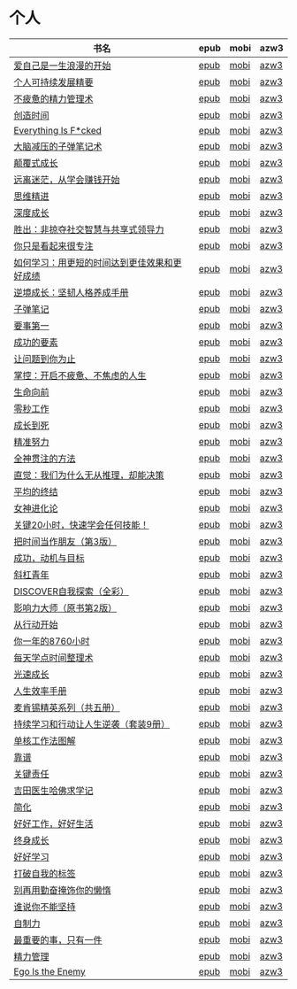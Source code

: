# 个人

| 书名 | epub | mobi | azw3 |
| --- | --- | --- | --- |
| [爱自己是一生浪漫的开始](http://ct.dalanmei.com/f/31084289-569451368-d99d78) | [epub](http://ct.dalanmei.com/f/31084289-569451368-d99d78) | [mobi](http://ct.dalanmei.com/f/31084289-570232729-d575ab) | [azw3](http://ct.dalanmei.com/f/31084289-571418125-ac1c4d) |
| [个人可持续发展精要](http://ct.dalanmei.com/f/31084289-571651444-2cf3e7) | [epub](http://ct.dalanmei.com/f/31084289-571651444-2cf3e7) | [mobi](http://ct.dalanmei.com/f/31084289-572120038-c151d9) | [azw3](http://ct.dalanmei.com/f/31084289-572180130-e283df) |
| [不疲惫的精力管理术](http://ct.dalanmei.com/f/31084289-571531548-c750b2) | [epub](http://ct.dalanmei.com/f/31084289-571531548-c750b2) | [mobi](http://ct.dalanmei.com/f/31084289-571798219-1a6e33) | [azw3](http://ct.dalanmei.com/f/31084289-572194937-442fc0) |
| [创造时间](http://ct.dalanmei.com/f/31084289-571549489-ea19f4) | [epub](http://ct.dalanmei.com/f/31084289-571549489-ea19f4) | [mobi](http://ct.dalanmei.com/f/31084289-571831711-7dc803) | [azw3](http://ct.dalanmei.com/f/31084289-572200247-7e4af4) |
| [Everything Is F*cked](http://ct.dalanmei.com/f/31084289-571558257-a2de77) | [epub](http://ct.dalanmei.com/f/31084289-571558257-a2de77) | [mobi](http://ct.dalanmei.com/f/31084289-571916699-3d65c2) | [azw3](http://ct.dalanmei.com/f/31084289-572203910-863bca) |
| [大脑减压的子弹笔记术](http://ct.dalanmei.com/f/31084289-571561255-91d9ad) | [epub](http://ct.dalanmei.com/f/31084289-571561255-91d9ad) | [mobi](http://ct.dalanmei.com/f/31084289-571987340-d0e83c) | [azw3](http://ct.dalanmei.com/f/31084289-572212216-2f3030) |
| [颠覆式成长](http://ct.dalanmei.com/f/31084289-571501211-0f93a8) | [epub](http://ct.dalanmei.com/f/31084289-571501211-0f93a8) | [mobi](http://ct.dalanmei.com/f/31084289-571775345-88ed91) | [azw3](http://ct.dalanmei.com/f/31084289-571920295-06abd8) |
| [远离迷茫，从学会赚钱开始](http://ct.dalanmei.com/f/31084289-571517361-cc281e) | [epub](http://ct.dalanmei.com/f/31084289-571517361-cc281e) | [mobi](http://ct.dalanmei.com/f/31084289-571777946-5a8231) | [azw3](http://ct.dalanmei.com/f/31084289-571923251-eac802) |
| [思维精进](http://ct.dalanmei.com/f/31084289-571522368-292450) | [epub](http://ct.dalanmei.com/f/31084289-571522368-292450) | [mobi](http://ct.dalanmei.com/f/31084289-571778934-b47707) | [azw3](http://ct.dalanmei.com/f/31084289-571952331-24826e) |
| [深度成长](http://ct.dalanmei.com/f/31084289-571596176-eb9695) | [epub](http://ct.dalanmei.com/f/31084289-571596176-eb9695) | [mobi](http://ct.dalanmei.com/f/31084289-572121064-2815e2) | [azw3](http://ct.dalanmei.com/f/31084289-571977883-f141b5) |
| [胜出：非掠夺社交智慧与共享式领导力](http://ct.dalanmei.com/f/31084289-571596155-f97427) | [epub](http://ct.dalanmei.com/f/31084289-571596155-f97427) | [mobi](http://ct.dalanmei.com/f/31084289-572121084-0b5111) | [azw3](http://ct.dalanmei.com/f/31084289-571977901-e39b7c) |
| [你只是看起来很专注](http://ct.dalanmei.com/f/31084289-571594684-3bcb96) | [epub](http://ct.dalanmei.com/f/31084289-571594684-3bcb96) | [mobi](http://ct.dalanmei.com/f/31084289-572123873-2680e4) | [azw3](http://ct.dalanmei.com/f/31084289-571982289-a24845) |
| [如何学习：用更短的时间达到更佳效果和更好成绩](http://ct.dalanmei.com/f/31084289-571531490-77be97) | [epub](http://ct.dalanmei.com/f/31084289-571531490-77be97) | [mobi](http://ct.dalanmei.com/f/31084289-571798125-e92bcb) | [azw3](http://ct.dalanmei.com/f/31084289-571988445-c3915f) |
| [逆境成长：坚韧人格养成手册](http://ct.dalanmei.com/f/31084289-571532875-c7294d) | [epub](http://ct.dalanmei.com/f/31084289-571532875-c7294d) | [mobi](http://ct.dalanmei.com/f/31084289-571802349-570a8b) | [azw3](http://ct.dalanmei.com/f/31084289-571989685-51b11e) |
| [子弹笔记](http://ct.dalanmei.com/f/31084289-571539385-eb35ef) | [epub](http://ct.dalanmei.com/f/31084289-571539385-eb35ef) | [mobi](http://ct.dalanmei.com/f/31084289-571807266-caab8f) | [azw3](http://ct.dalanmei.com/f/31084289-571992265-13ab27) |
| [要事第一](http://ct.dalanmei.com/f/31084289-571548241-349d01) | [epub](http://ct.dalanmei.com/f/31084289-571548241-349d01) | [mobi](http://ct.dalanmei.com/f/31084289-571818626-310761) | [azw3](http://ct.dalanmei.com/f/31084289-572055569-76e61b) |
| [成功的要素](http://ct.dalanmei.com/f/31084289-571553311-efbf98) | [epub](http://ct.dalanmei.com/f/31084289-571553311-efbf98) | [mobi](http://ct.dalanmei.com/f/31084289-571884070-b7b3a7) | [azw3](http://ct.dalanmei.com/f/31084289-572069712-94789c) |
| [让问题到你为止](http://ct.dalanmei.com/f/31084289-571555556-03116d) | [epub](http://ct.dalanmei.com/f/31084289-571555556-03116d) | [mobi](http://ct.dalanmei.com/f/31084289-571907545-e8ba82) | [azw3](http://ct.dalanmei.com/f/31084289-572072039-7bba5a) |
| [掌控：开启不疲惫、不焦虑的人生](http://ct.dalanmei.com/f/31084289-571555597-cdef3c) | [epub](http://ct.dalanmei.com/f/31084289-571555597-cdef3c) | [mobi](http://ct.dalanmei.com/f/31084289-571908240-03b842) | [azw3](http://ct.dalanmei.com/f/31084289-572072148-6e757f) |
| [生命向前](http://ct.dalanmei.com/f/31084289-571556155-18eb95) | [epub](http://ct.dalanmei.com/f/31084289-571556155-18eb95) | [mobi](http://ct.dalanmei.com/f/31084289-571912656-b91355) | [azw3](http://ct.dalanmei.com/f/31084289-572073160-b31e61) |
| [零秒工作](http://ct.dalanmei.com/f/31084289-571557476-ce2f3b) | [epub](http://ct.dalanmei.com/f/31084289-571557476-ce2f3b) | [mobi](http://ct.dalanmei.com/f/31084289-571915274-22a77d) | [azw3](http://ct.dalanmei.com/f/31084289-572074481-470fcc) |
| [成长到死](http://ct.dalanmei.com/f/31084289-571558369-ea7d0e) | [epub](http://ct.dalanmei.com/f/31084289-571558369-ea7d0e) | [mobi](http://ct.dalanmei.com/f/31084289-571917608-060ca3) | [azw3](http://ct.dalanmei.com/f/31084289-572075245-3ce3fb) |
| [精准努力](http://ct.dalanmei.com/f/31084289-571559354-f47d02) | [epub](http://ct.dalanmei.com/f/31084289-571559354-f47d02) | [mobi](http://ct.dalanmei.com/f/31084289-571921670-dfdf66) | [azw3](http://ct.dalanmei.com/f/31084289-572076778-6a83c6) |
| [全神贯注的方法](http://ct.dalanmei.com/f/31084289-571561044-630bad) | [epub](http://ct.dalanmei.com/f/31084289-571561044-630bad) | [mobi](http://ct.dalanmei.com/f/31084289-571986655-9578bc) | [azw3](http://ct.dalanmei.com/f/31084289-571904489-8a47e8) |
| [直觉：我们为什么无从推理，却能决策](http://ct.dalanmei.com/f/31084289-571563170-6395c8) | [epub](http://ct.dalanmei.com/f/31084289-571563170-6395c8) | [mobi](http://ct.dalanmei.com/f/31084289-572014432-2fc665) | [azw3](http://ct.dalanmei.com/f/31084289-571842408-8f54cd) |
| [平均的终结](http://ct.dalanmei.com/f/31084289-571586333-ed22d6) | [epub](http://ct.dalanmei.com/f/31084289-571586333-ed22d6) | [mobi](http://ct.dalanmei.com/f/31084289-571732689-101167) | [azw3](http://ct.dalanmei.com/f/31084289-571847536-6c8625) |
| [女神进化论](http://ct.dalanmei.com/f/31084289-571585179-fd228e) | [epub](http://ct.dalanmei.com/f/31084289-571585179-fd228e) | [mobi](http://ct.dalanmei.com/f/31084289-571732892-cbd63f) | [azw3](http://ct.dalanmei.com/f/31084289-571849017-a07a29) |
| [关键20小时，快速学会任何技能！](http://ct.dalanmei.com/f/31084289-571584847-d3b087) | [epub](http://ct.dalanmei.com/f/31084289-571584847-d3b087) | [mobi](http://ct.dalanmei.com/f/31084289-571733857-0334bf) | [azw3](http://ct.dalanmei.com/f/31084289-571850378-7a97a4) |
| [把时间当作朋友（第3版）](http://ct.dalanmei.com/f/31084289-571582816-4ddc45) | [epub](http://ct.dalanmei.com/f/31084289-571582816-4ddc45) | [mobi](http://ct.dalanmei.com/f/31084289-571736334-fe6ec5) | [azw3](http://ct.dalanmei.com/f/31084289-571856440-543636) |
| [成功，动机与目标](http://ct.dalanmei.com/f/31084289-571582671-6e03f1) | [epub](http://ct.dalanmei.com/f/31084289-571582671-6e03f1) | [mobi](http://ct.dalanmei.com/f/31084289-571736381-1d5a27) | [azw3](http://ct.dalanmei.com/f/31084289-571856556-d22953) |
| [斜杠青年](http://ct.dalanmei.com/f/31084289-571582661-143945) | [epub](http://ct.dalanmei.com/f/31084289-571582661-143945) | [mobi](http://ct.dalanmei.com/f/31084289-571736394-4da83e) | [azw3](http://ct.dalanmei.com/f/31084289-571856558-a93f85) |
| [DISCOVER自我探索（全彩）](http://ct.dalanmei.com/f/31084289-571582354-ce3ac9) | [epub](http://ct.dalanmei.com/f/31084289-571582354-ce3ac9) | [mobi](http://ct.dalanmei.com/f/31084289-571736539-7f9c68) | [azw3](http://ct.dalanmei.com/f/31084289-571857125-56e364) |
| [影响力大师（原书第2版）](http://ct.dalanmei.com/f/31084289-571581575-3bcec8) | [epub](http://ct.dalanmei.com/f/31084289-571581575-3bcec8) | [mobi](http://ct.dalanmei.com/f/31084289-571736965-b8c73a) | [azw3](http://ct.dalanmei.com/f/31084289-571861740-af18b9) |
| [从行动开始](http://ct.dalanmei.com/f/31084289-571590324-43678e) | [epub](http://ct.dalanmei.com/f/31084289-571590324-43678e) | [mobi](http://ct.dalanmei.com/f/31084289-571737329-40ad33) | [azw3](http://ct.dalanmei.com/f/31084289-571863588-bb0c33) |
| [你一年的8760小时](http://ct.dalanmei.com/f/31084289-571588694-277e49) | [epub](http://ct.dalanmei.com/f/31084289-571588694-277e49) | [mobi](http://ct.dalanmei.com/f/31084289-571737813-854955) | [azw3](http://ct.dalanmei.com/f/31084289-571867885-825dcd) |
| [每天学点时间整理术](http://ct.dalanmei.com/f/31084289-571587604-a8d4c6) | [epub](http://ct.dalanmei.com/f/31084289-571587604-a8d4c6) | [mobi](http://ct.dalanmei.com/f/31084289-571772884-93948f) | [azw3](http://ct.dalanmei.com/f/31084289-571869316-93efc0) |
| [光速成长](http://ct.dalanmei.com/f/31084289-571587529-5c42c6) | [epub](http://ct.dalanmei.com/f/31084289-571587529-5c42c6) | [mobi](http://ct.dalanmei.com/f/31084289-571772965-ae8ba4) | [azw3](http://ct.dalanmei.com/f/31084289-571869383-1f73b0) |
| [人生效率手册](http://ct.dalanmei.com/f/31084289-571483483-f42608) | [epub](http://ct.dalanmei.com/f/31084289-571483483-f42608) | [mobi](http://ct.dalanmei.com/f/31084289-571773258-ec7030) | [azw3](http://ct.dalanmei.com/f/31084289-571869652-b731db) |
| [麦肯锡精英系列（共五册）](http://ct.dalanmei.com/f/31084289-571495326-762fbc) | [epub](http://ct.dalanmei.com/f/31084289-571495326-762fbc) | [mobi](http://ct.dalanmei.com/f/31084289-571773318-070d7e) | [azw3](http://ct.dalanmei.com/f/31084289-571869710-f8d9cb) |
| [持续学习和行动让人生逆袭（套装9册）](http://ct.dalanmei.com/f/31084289-571495422-ceb922) | [epub](http://ct.dalanmei.com/f/31084289-571495422-ceb922) | [mobi](http://ct.dalanmei.com/f/31084289-571773559-1271dc) | [azw3](http://ct.dalanmei.com/f/31084289-571869878-052502) |
| [单核工作法图解](http://ct.dalanmei.com/f/31084289-571496560-b1fdda) | [epub](http://ct.dalanmei.com/f/31084289-571496560-b1fdda) | [mobi](http://ct.dalanmei.com/f/31084289-571774450-96f856) | [azw3](http://ct.dalanmei.com/f/31084289-571871070-8b097a) |
| [靠谱](http://ct.dalanmei.com/f/31084289-571497565-aced93) | [epub](http://ct.dalanmei.com/f/31084289-571497565-aced93) | [mobi](http://ct.dalanmei.com/f/31084289-571774768-49bff9) | [azw3](http://ct.dalanmei.com/f/31084289-571871625-5df101) |
| [关键责任](http://ct.dalanmei.com/f/31084289-571498071-ba84dc) | [epub](http://ct.dalanmei.com/f/31084289-571498071-ba84dc) | [mobi](http://ct.dalanmei.com/f/31084289-571774842-9e95a7) | [azw3](http://ct.dalanmei.com/f/31084289-571872587-96543c) |
| [吉田医生哈佛求学记](http://ct.dalanmei.com/f/31084289-571498871-3ef31a) | [epub](http://ct.dalanmei.com/f/31084289-571498871-3ef31a) | [mobi](http://ct.dalanmei.com/f/31084289-571774980-1156d9) | [azw3](http://ct.dalanmei.com/f/31084289-571873353-be0eed) |
| [简化](http://ct.dalanmei.com/f/31084289-571499521-85e7fc) | [epub](http://ct.dalanmei.com/f/31084289-571499521-85e7fc) | [mobi](http://ct.dalanmei.com/f/31084289-571775038-a27ec7) | [azw3](http://ct.dalanmei.com/f/31084289-571873792-f4b735) |
| [好好工作，好好生活](http://ct.dalanmei.com/f/31084289-571500808-908cb3) | [epub](http://ct.dalanmei.com/f/31084289-571500808-908cb3) | [mobi](http://ct.dalanmei.com/f/31084289-571775230-671d00) | [azw3](http://ct.dalanmei.com/f/31084289-571875144-c22c91) |
| [终身成长](http://ct.dalanmei.com/f/31084289-571501858-b71dbe) | [epub](http://ct.dalanmei.com/f/31084289-571501858-b71dbe) | [mobi](http://ct.dalanmei.com/f/31084289-571775370-228dd7) | [azw3](http://ct.dalanmei.com/f/31084289-571875379-09cef9) |
| [好好学习](http://ct.dalanmei.com/f/31084289-571502106-34d802) | [epub](http://ct.dalanmei.com/f/31084289-571502106-34d802) | [mobi](http://ct.dalanmei.com/f/31084289-571775421-ccdda9) | [azw3](http://ct.dalanmei.com/f/31084289-571875508-4c3378) |
| [打破自我的标签](http://ct.dalanmei.com/f/31084289-571517085-686cd5) | [epub](http://ct.dalanmei.com/f/31084289-571517085-686cd5) | [mobi](http://ct.dalanmei.com/f/31084289-571777837-45e79c) | [azw3](http://ct.dalanmei.com/f/31084289-571876754-b21eab) |
| [别再用勤奋掩饰你的懒惰](http://ct.dalanmei.com/f/31084289-571517515-aa4510) | [epub](http://ct.dalanmei.com/f/31084289-571517515-aa4510) | [mobi](http://ct.dalanmei.com/f/31084289-571778190-672138) | [azw3](http://ct.dalanmei.com/f/31084289-571877105-4c37cf) |
| [谁说你不能坚持](http://ct.dalanmei.com/f/31084289-571524200-dfb072) | [epub](http://ct.dalanmei.com/f/31084289-571524200-dfb072) | [mobi](http://ct.dalanmei.com/f/31084289-571779919-840613) | [azw3](http://ct.dalanmei.com/f/31084289-571879835-c31be2) |
| [自制力](http://ct.dalanmei.com/f/31084289-571526397-1e5a16) | [epub](http://ct.dalanmei.com/f/31084289-571526397-1e5a16) | [mobi](http://ct.dalanmei.com/f/31084289-571781209-b08f6c) | [azw3](http://ct.dalanmei.com/f/31084289-571881169-fd74ef) |
| [最重要的事，只有一件](http://ct.dalanmei.com/f/31084289-571451204-89b5b1) | [epub](http://ct.dalanmei.com/f/31084289-571451204-89b5b1) | [mobi](http://ct.dalanmei.com/f/31084289-571784807-d2d621) | [azw3](http://ct.dalanmei.com/f/31084289-571885195-d341e7) |
| [精力管理](None) | [epub](None) | [mobi](None) | [azw3](None) |
| [Ego Is the Enemy](None) | [epub](None) | [mobi](None) | [azw3](None) |
